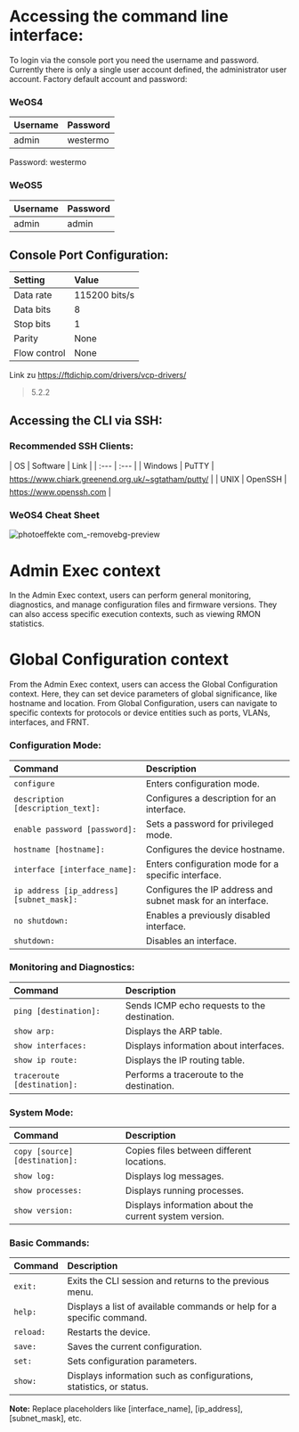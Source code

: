 # Accessing the command line interface:

To login via the console port you need the username and password. Currently there is only a single user account defined, the administrator user account. Factory default account and password:

### WeOS4
| Username | Password |
| :--- | :--- |
| admin | westermo | 

Password: westermo

### WeOS5
| Username | Password |
| :--- | :--- |
| admin | admin |


## Console Port Configuration:

| Setting | Value |
| :--- | :--- |
| Data rate | 115200 bits/s |
| Data bits | 8 |
| Stop bits | 1 |
| Parity | None |
| Flow control | None |

Link zu https://ftdichip.com/drivers/vcp-drivers/

> 5.2.2
## Accessing the CLI via SSH:

### Recommended SSH Clients:
| OS | Software | Link |
| :--- | :--- |
| Windows | PuTTY | https://www.chiark.greenend.org.uk/~sgtatham/putty/ |
| UNIX | OpenSSH | https://www.openssh.com |




### WeOS4 Cheat Sheet

![photoeffekte com_-removebg-preview](https://github.com/WesterMario/WeOS4-Cheat-Sheet/assets/166021733/21fab82e-a942-445f-9f93-186e6a2bca6d)


# Admin Exec context
In the Admin Exec context, users can perform general monitoring, diagnostics, and manage configuration files and firmware versions. 
They can also access specific execution contexts, such as viewing RMON statistics.

# Global Configuration context
From the Admin Exec context, users can access the Global Configuration context.
Here, they can set device parameters of global significance, like hostname and location. 
From Global Configuration, users can navigate to specific contexts for protocols or device entities such as ports, VLANs, interfaces, and FRNT.


### Configuration Mode:

| Command | Description |
| :--- | :--- |
| `configure` | Enters configuration mode. | 
| `description [description_text]:` | Configures a description for an interface. |
| `enable password [password]:` | Sets a password for privileged mode. |
| `hostname [hostname]:` | Configures the device hostname. |
| `interface [interface_name]:` | Enters configuration mode for a specific interface. |
| `ip address [ip_address] [subnet_mask]:` | Configures the IP address and subnet mask for an interface. |
| `no shutdown:` | Enables a previously disabled interface. |
| `shutdown:` | Disables an interface. |

### Monitoring and Diagnostics:

| Command | Description |
| :--- | :--- |
| `ping [destination]:` | Sends ICMP echo requests to the destination. |
| `show arp:` | Displays the ARP table. |
| `show interfaces:` | Displays information about interfaces. |
| `show ip route:` | Displays the IP routing table. |
| `traceroute [destination]:` | Performs a traceroute to the destination. |

### System Mode:

| Command | Description |
| :--- | :--- |
| `copy [source] [destination]:` | Copies files between different locations. |
| `show log:` | Displays log messages. |
| `show processes:` | Displays running processes. |
| `show version:` | Displays information about the current system version. |

### Basic Commands:

| Command | Description |
| :--- | :--- |
| `exit:` | Exits the CLI session and returns to the previous menu. |
| `help:` | Displays a list of available commands or help for a specific command. |
| `reload:` | Restarts the device. |
| `save:` | Saves the current configuration. |
| `set:` | Sets configuration parameters. |
| `show:` | Displays information such as configurations, statistics, or status. |

**Note:** Replace placeholders like [interface_name], [ip_address], [subnet_mask], etc.
